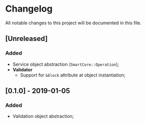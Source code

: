 # Changelog
All notable changes to this project will be documented in this file.

## [Unreleased]
### Added
- Service object abstraction (`SmartCore::Operation`);
- **Validator**
  - Support for `&block` attribute at object instantiation;

## [0.1.0] - 2019-01-05
### Added
- Validation object abstraction;
